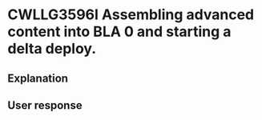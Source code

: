# CWLLG3596I Assembling advanced content into BLA 0 and starting a delta deploy.

## Explanation

## User response